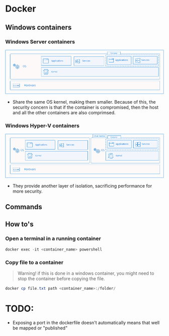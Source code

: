 # Docker

## Windows containers

### Windows Server containers

![Windows server containers](../images/windows-server-container.png)

- Share the same OS kernel, making them smaller. Because of this, the security concern is that if the container is compromised, then the host and all the other containers are also comprimsed.

### Windows Hyper-V containers

![Hyper-V containers](../images/hyper-v-container.png)

- They provide another layer of isolation, sacrificing performance for more security.

## Commands

## How to's

### Open a terminal in a running container

```powershell
docker exec -it <container_name> powershell
```

### Copy file to a container

> Warning! if this is done in a windows container, you might need to stop the container before copying the file.

```powershell
docker cp file.txt path <container_name>:/folder/
```

# TODO:

- Exposing a port in the dockerfile doesn't automatically means that well be mapped or "published" 